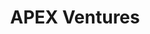 ---
layout: firm_page
title: "APEX Ventures"
id: "apex.ventures"
permalink: "/apexventuresapex.ventures/"
website: "https://www.apex.ventures"
offices: "Vienna (Austria), Frankfurt am Main (Germany)"
investment_stages: "Pre-Seed, Seed, Series A"
portfolio_companies: "contextflow, Lendflo, ImageBiopsy lab, Mobius Labs, kiutra, Morpher, All APEX One, APEX Medical, APEX One Best in Class, Amadeus APEX"
portfolio_link: "https://www.apex.ventures/portfolio_apex/"
investment_markets: "Deep Tech, Medical"
founded_year: "2016"
description: "APEX Ventures is a deep-tech and medical focused venture capital firm run by founders with complimentary backgrounds driven by the same mission: BUILD THE NEXT GENERATION OF WORLD’S LEADING COMPANIES. They support founders in building enduring technology companies, aimed at disrupting the traditional ways their markets operate."
linkedin: "https://www.linkedin.com/company/10781983/"
twitter: "https://twitter.com/apex_vc"
instagram: ""
team_page: "https://www.apex.ventures/team/"
investor_type: "Venture Capital"
crunchbase: "https://www.crunchbase.com/organization/apex-ventures-2"
pitchbook: "https://pitchbook.com/profiles/investor/168901-39"

# SEO Optimization
meta_title: "APEX Ventures - VC Firm - projectstartups.com"
meta_description: "APEX Ventures, APEX Ventures is a deep-tech and medical focused venture capital firm run by founders with complimentary backgrounds driven by the same mission: BUILD..."
meta_keywords: "APEX Ventures, Deep Tech, Medical, VC firm, venture capital, startup investor, projectstartups.com"
canonical_url: "https://vc.projectstartups.com/apexventuresapex.ventures/"
---